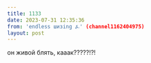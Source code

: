```yaml
---
title: 1133
date: 2023-07-31 12:35:36
from: 'endless шизing ⍼' (channel1162404975)
layout: post
---
```


он живой блять, кааак?????!?!
